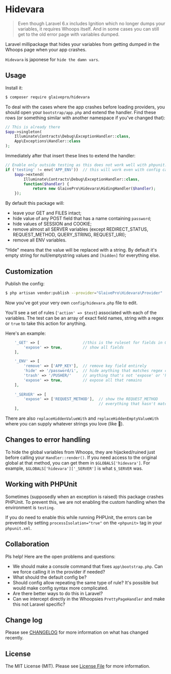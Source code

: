 # Hidevara

> Even though Laravel 6.x includes Ignition which no longer dumps your variables, it requires Whoops itself. And in some cases you can still get to the old error page with variables dumped.

Laravel millipackage that hides your variables from getting dumped in the Whoops page when your app crashes.

`Hidevara` is japonese for `hide the damn vars`.

## Usage

Install it:

``` bash
$ composer require glaivepro/hidevara
```

To deal with the cases where the app crashes before loading providers, you should open your `bootstrap/app.php` and extend the handler. Find these rows (or something similar with another namespace if you've changed that):
```php
// This is already there
$app->singleton(
    Illuminate\Contracts\Debug\ExceptionHandler::class,
    App\Exceptions\Handler::class
);
```

Immediately after that insert these lines to extend the handler:
```php
// Enable only outside testing as this does not work well with phpunit... see below
if ('testing' != env('APP_ENV'))  // this will work even with config caching
	$app->extend(
		Illuminate\Contracts\Debug\ExceptionHandler::class,
		function($handler) {
			return new GlaivePro\Hidevara\HidingHandler($handler);
	});
```

By default this package will:

- leave your GET and FILES intact;
- hide value of any POST field that has a name containing `password`;
- hide values of SESSION and COOKIE;
- remove almost all SERVER variables (except REDIRECT_STATUS, REQUEST_METHOD, QUERY_STRING, REQUEST_URI);
- remove all ENV variables.

"Hide" means that the value will be replaced with a string. By default it's empty string for null/emptystring values and `[hidden]` for everything else.

## Customization

Publish the config:

``` bash
$ php artisan vendor:publish --provider="GlaivePro\Hidevara\Provider"
```

Now you've got your very own `config/hidevara.php` file to edit. 

You'll see a set of rules (`'action' => $test`) associated with each of the variables. The test can be an array of exact field names, string with a regex or `true` to take this action for anything.

Here's an example:

```php
	'_GET' => [                   //this is the ruleset for fields in GET
		'expose' => true,         // show all fields
	],

	'_ENV' => [
		'remove' => ['APP_KEY'],  // remove key field entirely
		'hide' => '/password/i',  // hide anything that matches regex contains password
		'trash' => '/PUSHER/'     // anything that's not 'expose' or 'hide' will remove matched fields
		'expose' => true,         // expose all that remains
	],
	
	'_SERVER' => [
		'expose' => ['REQUEST_METHOD'],  // show the REQUEST_METHOD
		                                 // everything that hasn't matched a rule will be removed
	],
```

There are also `replaceHiddenValueWith` and `replaceHiddenEmptyValueWith` where you can supply whatever strings you love (like 🍑).

## Changes to error handling

To hide the global variables from Whoops, they are hijacked/ruined just before calling your `Handler::render()`. If you need access to the original global at that method, you can get them in `$GLOBALS['hidevara']`. For example, `$GLOBALS['hidevara']['_SERVER']` is what `$_SERVER` was.

## Working with PHPUnit

Sometimes (supposedly when an exception is raised) this package crashes PHPUnit. To prevent this, we are not enabling the custom handling when the environment is `testing`.

If you do need to enable this while running PHPUnit, the errors can be prevented by setting `processIsolation="true"` on the `<phpunit>` tag in your `phpunit.xml`.

## Collaboration

Pls help! Here are the open problems and questions:

- We should make a console command that fixes `app\bootstrap.php`. Can we force calling it in the provider if needed?
- What should the default config be?
- Should config allow repeating the same type of rule? It's possible but would make config syntax more complicated.
- Are there better ways to do this in Laravel? 
- Can we intercept directly in the Whoopsies `PrettyPageHandler` and make this not Laravel specific?

## Change log

Please see [CHANGELOG](CHANGELOG.md) for more information on what has changed recently.

## License

The MIT License (MIT). Please see [License File](LICENSE.md) for more information.

[link-packagist]: https://packagist.org/packages/GlaivePro/Ajaxable
[link-author]: https://github.com/tontonsb
[link-contributors]: ../../contributors
